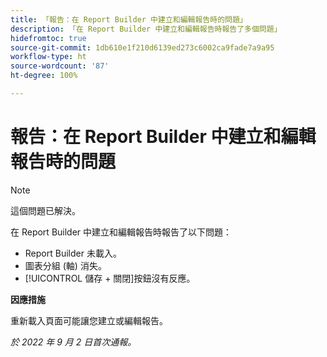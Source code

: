 ```yaml
---
title: 「報告：在 Report Builder 中建立和編輯報告時的問題」
description: 「在 Report Builder 中建立和編輯報告時報告了多個問題」
hidefromtoc: true
source-git-commit: 1db610e1f210d6139ed273c6002ca9fade7a9a95
workflow-type: ht
source-wordcount: '87'
ht-degree: 100%

---
```



# 報告：在 Report Builder 中建立和編輯報告時的問題

>[!NOTE]
>
>這個問題已解決。


在 Report Builder 中建立和編輯報告時報告了以下問題：

* Report Builder 未載入。
* 圖表分組 (軸) 消失。
* [!UICONTROL 儲存 + 關閉]按鈕沒有反應。

**因應措施**

重新載入頁面可能讓您建立或編輯報告。

_於 2022 年 9 月 2 日首次通報。_

